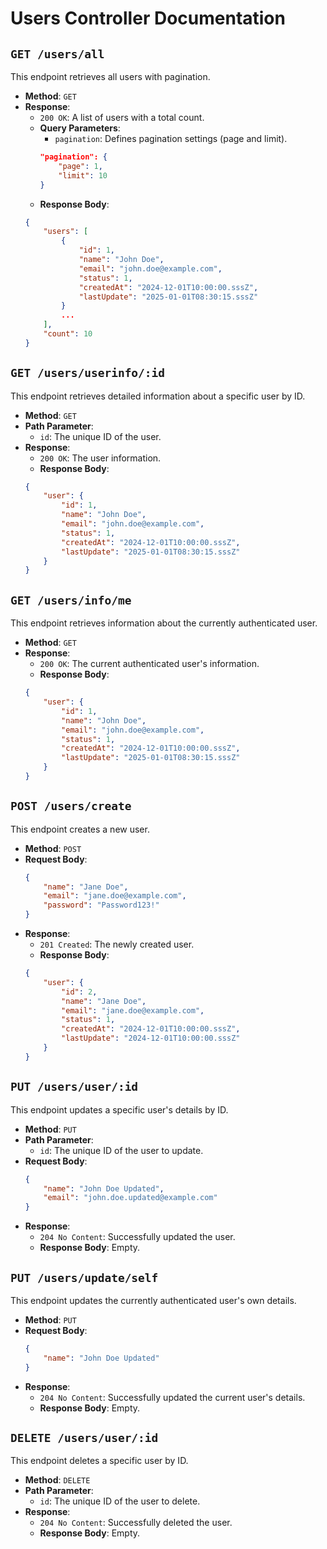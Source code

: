 # Users Controller Documentation

## `GET /users/all`

This endpoint retrieves all users with pagination.

- **Method**: `GET`
- **Response**:
    - `200 OK`: A list of users with a total count.
    - **Query Parameters**:
        - `pagination`: Defines pagination settings (page and limit).
        ```json
        "pagination": {
            "page": 1,
            "limit": 10
        }
        ```
    - **Response Body**:
    ```json
    {
        "users": [
            {
                "id": 1,
                "name": "John Doe",
                "email": "john.doe@example.com",
                "status": 1,
                "createdAt": "2024-12-01T10:00:00.sssZ",
                "lastUpdate": "2025-01-01T08:30:15.sssZ"
            }
            ...
        ],
        "count": 10
    }
    ```

## `GET /users/userinfo/:id`

This endpoint retrieves detailed information about a specific user by ID.

- **Method**: `GET`
- **Path Parameter**:
    - `id`: The unique ID of the user.
- **Response**:
    - `200 OK`: The user information.
    - **Response Body**:
    ```json
    {
        "user": {
            "id": 1,
            "name": "John Doe",
            "email": "john.doe@example.com",
            "status": 1,
            "createdAt": "2024-12-01T10:00:00.sssZ",
            "lastUpdate": "2025-01-01T08:30:15.sssZ"
        }
    }
    ```

## `GET /users/info/me`

This endpoint retrieves information about the currently authenticated user.

- **Method**: `GET`
- **Response**:
    - `200 OK`: The current authenticated user's information.
    - **Response Body**:
    ```json
    {
        "user": {
            "id": 1,
            "name": "John Doe",
            "email": "john.doe@example.com",
            "status": 1,
            "createdAt": "2024-12-01T10:00:00.sssZ",
            "lastUpdate": "2025-01-01T08:30:15.sssZ"
        }
    }
    ```

## `POST /users/create`

This endpoint creates a new user.

- **Method**: `POST`
- **Request Body**:
    ```json
    {
        "name": "Jane Doe",
        "email": "jane.doe@example.com",
        "password": "Password123!"
    }
    ```
- **Response**:
    - `201 Created`: The newly created user.
    - **Response Body**:
    ```json
    {
        "user": {
            "id": 2,
            "name": "Jane Doe",
            "email": "jane.doe@example.com",
            "status": 1,
            "createdAt": "2024-12-01T10:00:00.sssZ",
            "lastUpdate": "2024-12-01T10:00:00.sssZ"
        }
    }
    ```

## `PUT /users/user/:id`

This endpoint updates a specific user's details by ID.

- **Method**: `PUT`
- **Path Parameter**:
    - `id`: The unique ID of the user to update.
- **Request Body**:
    ```json
    {
        "name": "John Doe Updated",
        "email": "john.doe.updated@example.com"
    }
    ```
- **Response**:
    - `204 No Content`: Successfully updated the user.
    - **Response Body**: Empty.

## `PUT /users/update/self`

This endpoint updates the currently authenticated user's own details.

- **Method**: `PUT`
- **Request Body**:
    ```json
    {
        "name": "John Doe Updated"
    }
    ```
- **Response**:
    - `204 No Content`: Successfully updated the current user's details.
    - **Response Body**: Empty.

## `DELETE /users/user/:id`

This endpoint deletes a specific user by ID.

- **Method**: `DELETE`
- **Path Parameter**:
    - `id`: The unique ID of the user to delete.
- **Response**:
    - `204 No Content`: Successfully deleted the user.
    - **Response Body**: Empty.
